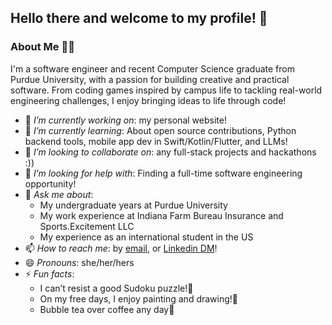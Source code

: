 ## Hello there and welcome to my profile! 👋

### About Me 👩🏻
I'm a software engineer and recent Computer Science graduate from Purdue University, with a passion for building creative and practical software. From coding games inspired by campus life to tackling real-world engineering challenges, I enjoy bringing ideas to life through code!

- 🔭 *I’m currently working on*: my personal website!
- 🌱 *I’m currently learning*: About open source contributions, Python backend tools, mobile app dev in Swift/Kotlin/Flutter, and LLMs!
- 👯 *I’m looking to collaborate on*: any full-stack projects and hackathons :))
- 🤔 *I’m looking for help with*: Finding a full-time software engineering opportunity!
- 💬 *Ask me about*:
  - My undergraduate years at Purdue University
  - My work experience at Indiana Farm Bureau Insurance and Sports.Excitement LLC
  - My experience as an international student in the US
- 📫 *How to reach me*: by [email](mailto:anushka.nilangekar1@gmail.com), or [Linkedin DM](https://www.linkedin.com/in/anushka-nilangekar)!
- 😄 *Pronouns*: she/her/hers
- ⚡ *Fun facts*:
  - I can’t resist a good Sudoku puzzle!🧩
  - On my free days, I enjoy painting and drawing!🎨
  - Bubble tea over coffee any day🧋
